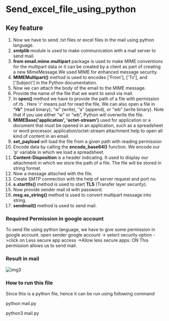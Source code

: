 # Send_excel_file_using_python
## Key feature
<ol>
<li>Now we have to send .txt files or excel files in the mail using python language.</li>
<li><strong> smtplib </strong> module is used to make communication with a mail server to send mail.</li>
<li><strong>from email.mime.multipart </strong> package is used to make MIME conventions for the multipart data or it can be created by a client as part of creating a new MimeMessage.We used MIME for enhanced message security.</li>
<li><strong>MIMEMultipart()</strong> method is used to  encodes ['From'], ['To'], and ['Subject'] in the Python documentation.</li>
<li>Now we can attach the body of the email to the MIME message.</li>
<li>Provide the name of the file that we want to send via mail.</li>
<li>In <strong> open() </strong>method we have to provide the path of a file with permission of rb . Here 'r' means just for read the file, We can also open a file in <strong>“rb”</strong> (read binary), “w” (write), “a” (append), or “wb” (write binary). Note that if you use either “w” or “wb”, Python will overwrite the file.</li>
<li> <strong>MIMEBase('application', 'octet-stream')</strong> used for application or a document that must be opened in an application, such as a spreadsheet or word processor. application/octet-stream attachment help to open all kind of content in an email.</li>
<li><strong>set_payload </strong> will load the file from a given path with reading permission</li>
<li>Encode data by calling the <strong>encode_base64()</strong> function. We encode our 'p' variable in which we load a spreadsheet.</li>
<li><strong>Content-Disposition </strong> is a header indicating. It used to display our attachment in which we store the path of a file. The file will be stored in string format.</li>
<li>Now a message attached with the file. </li>
<li>Create SMTP connection with the help of server request and port no. </li>
<li><strong> s.starttls()</strong> method is used to start <strong>TLS</strong> (Transfer layer security). </li>
<li>Now provide sender mail id with password.</li>
<li><strong>msg.as_string()</strong> method is used to convert multipart message into string.</li>
<li><strong>sendmail() </strong> method is used to send mail.</li>
</ol>  

### Required Permission in google account
To send file using python language, we have to give some permission in google account.
open sender google account -> select security option ->click on Less secure app access ->Allow less secure apps: ON This permission allows us to send mail.  

### Result in mail    

![img3](https://user-images.githubusercontent.com/47202519/53322260-dbaf6900-3900-11e9-967a-b4914e7a4674.png)  

### How to run this file  
 Since this is a python file, hence it can be run using following command

python mail.py

python3 mail.py

